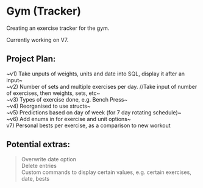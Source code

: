 # Gym (Tracker)

Creating an exercise tracker for the gym.

Currently working on V7.

## Project Plan:

~v1) Take unputs of weights, units and date into SQL, display it after an input~  
~v2) Number of sets and multiple exercises per day. //Take input of number of exercises, then weights, sets, etc~  
~v3) Types of exercise done, e.g. Bench Press~  
~v4) Reorganised to use structs~  
~v5) Predictions based on day of week (for 7 day rotating schedule)~  
~v6) Add enums in for exercise and unit options~  
v7) Personal bests per exercise, as a comparison to new workout

## Potential extras:

> Overwrite date option  
> Delete entries  
> Custom commands to display certain values, e.g. certain exercises, date, bests
